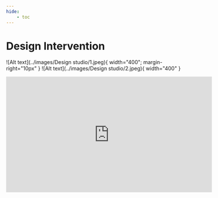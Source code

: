 ```yaml
---
hide:
    - toc
---
```


# Design Intervention

![Alt text](../images/Design studio/1.jpeg){ width="400";  margin-right="10px" } ![Alt text](../images/Design studio/2.jpeg){ width="400" }

<iframe width="560" height="315" src="https://www.youtube.com/embed/uHRQfQBA0QU?si=vBiY5EiPf_XeZeok" title="YouTube video player" frameborder="0" allow="accelerometer; autoplay; clipboard-write; encrypted-media; gyroscope; picture-in-picture; web-share" allowfullscreen></iframe>


